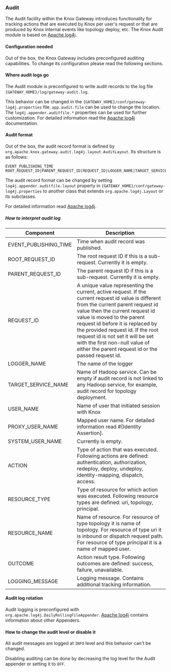<!--
   Licensed to the Apache Software Foundation (ASF) under one or more
   contributor license agreements.  See the NOTICE file distributed with
   this work for additional information regarding copyright ownership.
   The ASF licenses this file to You under the Apache License, Version 2.0
   (the "License"); you may not use this file except in compliance with
   the License.  You may obtain a copy of the License at

       https://www.apache.org/licenses/LICENSE-2.0

   Unless required by applicable law or agreed to in writing, software
   distributed under the License is distributed on an "AS IS" BASIS,
   WITHOUT WARRANTIES OR CONDITIONS OF ANY KIND, either express or implied.
   See the License for the specific language governing permissions and
   limitations under the License.
-->
<!---
   Licensed to the Apache Software Foundation (ASF) under one or more
   contributor license agreements.  See the NOTICE file distributed with
   this work for additional information regarding copyright ownership.
   The ASF licenses this file to You under the Apache License, Version 2.0
   (the "License"); you may not use this file except in compliance with
   the License.  You may obtain a copy of the License at

       https://www.apache.org/licenses/LICENSE-2.0

   Unless required by applicable law or agreed to in writing, software
   distributed under the License is distributed on an "AS IS" BASIS,
   WITHOUT WARRANTIES OR CONDITIONS OF ANY KIND, either express or implied.
   See the License for the specific language governing permissions and
   limitations under the License.
--->

### Audit ###

The Audit facility within the Knox Gateway introduces functionality for tracking actions that are executed by Knox per user's request or that are produced by Knox internal events like topology deploy, etc.
The Knox Audit module is based on [Apache log4j](http://logging.apache.org/log4j/1.2/).

#### Configuration needed ####

Out of the box, the Knox Gateway includes preconfigured auditing capabilities. To change its configuration please read the following sections.

#### Where audit logs go ####

The Audit module is preconfigured to write audit records to the log file `{GATEWAY_HOME}/log/gateway-audit.log`.

This behavior can be changed in the `{GATEWAY_HOME}/conf/gateway-log4j.properties` file. `app.audit.file` can be used to change the location. The `log4j.appender.auditfile.*` properties can be used for further customization. For detailed information read the [Apache log4j](http://logging.apache.org/log4j/1.2/) documentation.

#### Audit format ####

Out of the box, the audit record format is defined by `org.apache.knox.gateway.audit.log4j.layout.AuditLayout`.
Its structure is as follows:

    EVENT_PUBLISHING_TIME ROOT_REQUEST_ID|PARENT_REQUEST_ID|REQUEST_ID|LOGGER_NAME|TARGET_SERVICE_NAME|USER_NAME|PROXY_USER_NAME|SYSTEM_USER_NAME|ACTION|RESOURCE_TYPE|RESOURCE_NAME|OUTCOME|LOGGING_MESSAGE

The audit record format can be changed by setting `log4j.appender.auditfile.layout` property in `{GATEWAY_HOME}/conf/gateway-log4j.properties` to another class that extends `org.apache.log4j.Layout` or its subclasses.

For detailed information read [Apache log4j](http://logging.apache.org/log4j/1.2/).

##### How to interpret audit log #####

Component | Description
---------|-----------
EVENT_PUBLISHING_TIME | Time when audit record was published.
ROOT_REQUEST_ID       | The root request ID if this is a sub-request. Currently it is empty.
PARENT_REQUEST_ID     | The parent request ID if this is a sub-request. Currently it is empty.
REQUEST_ID            | A unique value representing the current, active request. If the current request id value is different from the current parent request id value then the current request id value is moved to the parent request id before it is replaced by the provided request id. If the root request id is not set it will be set with the first non-null value of either the parent request id or the passed request id.
LOGGER_NAME           | The name of the logger
TARGET_SERVICE_NAME   | Name of Hadoop service. Can be empty if audit record is not linked to any Hadoop service, for example, audit record for topology deployment.
USER_NAME             | Name of user that initiated session with Knox
PROXY_USER_NAME       | Mapped user name. For detailed information read #[Identity Assertion].
SYSTEM_USER_NAME      | Currently is empty.
ACTION                | Type of action that was executed. Following actions are defined: authentication, authorization, redeploy, deploy, undeploy, identity-mapping, dispatch, access.
RESOURCE_TYPE         | Type of resource for which action was executed. Following resource types are defined: uri, topology, principal.
RESOURCE_NAME         | Name of resource. For resource of type topology it is name of topology. For resource of type uri it is inbound or dispatch request path. For resource of type principal it is a name of mapped user.
OUTCOME               | Action result type. Following outcomes are defined: success, failure, unavailable.
LOGGING_MESSAGE       | Logging message. Contains additional tracking information.

#### Audit log rotation ####

Audit logging is preconfigured with `org.apache.log4j.DailyRollingFileAppender`.
[Apache log4j](http://logging.apache.org/log4j/1.2/) contains information about other Appenders.

#### How to change the audit level or disable it ####

All audit messages are logged at `INFO` level and this behavior can't be changed.

Disabling auditing can be done by decreasing the log level for the Audit appender or setting it to `OFF`.
